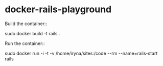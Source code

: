 docker-rails-playground
=======================

Build the container::

  sudo docker build -t rails .

Run the container::

  sudo docker run -i -t -v /home/iryna/sites:/code --rm --name=rails-start rails